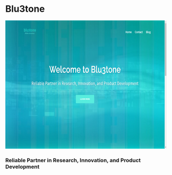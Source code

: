 # Blu3tone

<p align="center">
  <img width="850" height="400" src="https://github.com/TrinhDinhPhuc/Blu3tone_Challenge/blob/master/background.png">
</p>   

###  Reliable Partner in Research, Innovation, and Product Development
